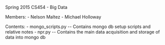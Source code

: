 Spring 2015 CS454 - Big Data

Members:
	- Nelson Maltez
	- Michael Holloway
	
Contents:
	- mongo_scripts.py
		-- Contains mongo db setup scripts and relative notes
	- npr.py
		-- Contains the main data acquisition and storage of data into mongo db